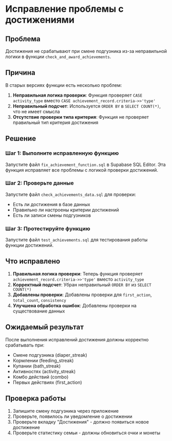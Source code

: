 # Исправление проблемы с достижениями

## Проблема
Достижения не срабатывают при смене подгузника из-за неправильной логики в функции `check_and_award_achievements`.

## Причина
В старых версиях функции есть несколько проблем:

1. **Неправильная логика проверки**: Функция проверяет `CASE activity_type` вместо `CASE achievement_record.criteria->>'type'`
2. **Неправильный подсчет**: Используется `ORDER BY` в `SELECT COUNT(*)`, что не имеет смысла
3. **Отсутствие проверки типа критерия**: Функция не проверяет правильный тип критерия достижения

## Решение

### Шаг 1: Выполните исправленную функцию
Запустите файл `fix_achievement_function.sql` в Supabase SQL Editor. Эта функция исправляет все проблемы с логикой проверки достижений.

### Шаг 2: Проверьте данные
Запустите файл `check_achievements_data.sql` для проверки:
- Есть ли достижения в базе данных
- Правильно ли настроены критерии достижений
- Есть ли записи смены подгузников

### Шаг 3: Протестируйте функцию
Запустите файл `test_achievements.sql` для тестирования работы функции достижений.

## Что исправлено

1. **Правильная логика проверки**: Теперь функция проверяет `achievement_record.criteria->>'type'` вместо `activity_type`
2. **Корректный подсчет**: Убран неправильный `ORDER BY` из `SELECT COUNT(*)`
3. **Добавлены проверки**: Добавлены проверки для `first_action`, `total_count`, `consistency`
4. **Улучшена обработка ошибок**: Добавлены проверки на существование данных

## Ожидаемый результат
После выполнения исправлений достижения должны корректно срабатывать при:
- Смене подгузника (diaper_streak)
- Кормлении (feeding_streak)
- Купании (bath_streak)
- Активностях (activity_streak)
- Комбо действий (combo)
- Первых действиях (first_action)

## Проверка работы
1. Запишите смену подгузника через приложение
2. Проверьте, появилось ли уведомление о достижении
3. Проверьте вкладку "Достижения" - должно появиться новое достижение
4. Проверьте статистику семьи - должны обновиться очки и монеты
